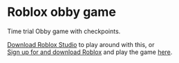 # Roblox obby game
Time trial Obby game with checkpoints.

 [Download Roblox Studio](https://www.roblox.com/develop) to play around with this, or </br>
 [Sign up for and download Roblox](https://www.roblox.com/) and play the game [here](https://www.roblox.com/games/7129517116/Obby).
